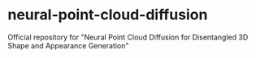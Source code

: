# neural-point-cloud-diffusion
Official repository for "Neural Point Cloud Diffusion for Disentangled 3D Shape and Appearance Generation"
